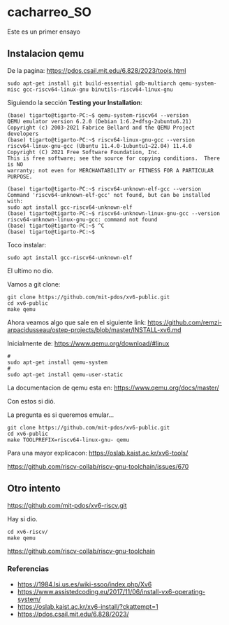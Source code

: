 # cacharreo_SO

Este es un primer ensayo


## Instalacion qemu


De la pagina: https://pdos.csail.mit.edu/6.828/2023/tools.html


```
sudo apt-get install git build-essential gdb-multiarch qemu-system-misc gcc-riscv64-linux-gnu binutils-riscv64-linux-gnu 
```

Siguiendo la sección **Testing your Installation**:


```
(base) tigarto@tigarto-PC:~$ qemu-system-riscv64 --version
QEMU emulator version 6.2.0 (Debian 1:6.2+dfsg-2ubuntu6.21)
Copyright (c) 2003-2021 Fabrice Bellard and the QEMU Project developers
(base) tigarto@tigarto-PC:~$ riscv64-linux-gnu-gcc --version
riscv64-linux-gnu-gcc (Ubuntu 11.4.0-1ubuntu1~22.04) 11.4.0
Copyright (C) 2021 Free Software Foundation, Inc.
This is free software; see the source for copying conditions.  There is NO
warranty; not even for MERCHANTABILITY or FITNESS FOR A PARTICULAR PURPOSE.

(base) tigarto@tigarto-PC:~$ riscv64-unknown-elf-gcc --version
Command 'riscv64-unknown-elf-gcc' not found, but can be installed with:
sudo apt install gcc-riscv64-unknown-elf
(base) tigarto@tigarto-PC:~$ riscv64-unknown-linux-gnu-gcc --version
riscv64-unknown-linux-gnu-gcc: command not found
(base) tigarto@tigarto-PC:~$ ^C
(base) tigarto@tigarto-PC:~$ 
```

Toco instalar:

```
sudo apt install gcc-riscv64-unknown-elf
```


El ultimo no dio.

Vamos a git clone:

```
git clone https://github.com/mit-pdos/xv6-public.git
cd xv6-public
make qemu
```

Ahora veamos algo que sale en el siguiente link: https://github.com/remzi-arpacidusseau/ostep-projects/blob/master/INSTALL-xv6.md


Inicialmente de: https://www.qemu.org/download/#linux

```
#
sudo apt-get install qemu-system
#
sudo apt-get install qemu-user-static
```

La documentacion de qemu esta en: https://www.qemu.org/docs/master/

Con estos si dió.

La pregunta es si queremos emular...


```
git clone https://github.com/mit-pdos/xv6-public.git
cd xv6-public
make TOOLPREFIX=riscv64-linux-gnu- qemu
```

Para una mayor explicacon: https://oslab.kaist.ac.kr/xv6-tools/



https://github.com/riscv-collab/riscv-gnu-toolchain/issues/670



## Otro intento


https://github.com/mit-pdos/xv6-riscv.git


Hay si dio.

```
cd xv6-riscv/
make qemu
```

https://github.com/riscv-collab/riscv-gnu-toolchain













### Referencias

* https://1984.lsi.us.es/wiki-ssoo/index.php/Xv6
* https://www.assistedcoding.eu/2017/11/06/install-vx6-operating-system/
* https://oslab.kaist.ac.kr/xv6-install/?ckattempt=1
* https://pdos.csail.mit.edu/6.828/2023/

